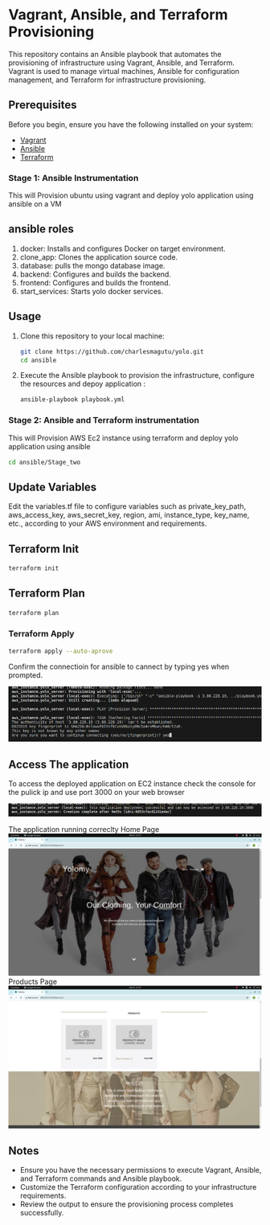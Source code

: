 # Vagrant, Ansible, and Terraform Provisioning

This repository contains an Ansible playbook that automates the provisioning of infrastructure using Vagrant, Ansible, and Terraform. Vagrant is used to manage virtual machines, Ansible for configuration management, and Terraform for infrastructure provisioning.

## Prerequisites

Before you begin, ensure you have the following installed on your system:

- [Vagrant](https://www.vagrantup.com/downloads.html)
- [Ansible](https://docs.ansible.com/ansible/latest/installation_guide/intro_installation.html)
- [Terraform](https://www.terraform.io/downloads.html)


### Stage 1: Ansible Instrumentation
This will Provision ubuntu using vagrant and deploy yolo application using ansible on a VM

## ansible roles

1. docker: Installs and configures Docker on target environment.
2. clone_app: Clones the application source code.
3. database: pulls the mongo database image.
4. backend: Configures and builds the backend.
5. frontend: Configures and builds the frontend.
6. start_services: Starts yolo docker services.

## Usage
1. Clone this repository to your local machine:

    ```bash
    git clone https://github.com/charlesmagutu/yolo.git
    cd ansible
    ```

2. Execute the Ansible playbook to provision the infrastructure, configure the resources and depoy application :

    ```bash
    ansible-playbook playbook.yml

    ```
### Stage 2: Ansible and Terraform  instrumentation
This will Provision AWS Ec2 instance using terraform and deploy yolo application using ansible

```bash
cd ansible/Stage_two
```
## Update Variables
Edit the variables.tf file to configure variables such as private_key_path, aws_access_key, aws_secret_key, region, ami, instance_type, key_name, etc., according to your AWS environment and requirements.


## Terraform Init
```bash
terraform init
```
## Terraform Plan
```bash
terraform plan
```

### Terraform Apply
```bash
terraform apply --auto-aprove
```
Confirm the connectioin for ansible to cannect by typing yes when prompted.

![Connection confirm](images/connection.png)

## Access The application

To access the deployed application on EC2 instance check the console for the pulick ip and use port 3000 on your web browser

![Access Url](images/image.png)

The application running correclty
Home Page
![home page](./images/home.png)
Products Page
![products page](./images/products.png)

## Notes

- Ensure you have the necessary permissions to execute Vagrant, Ansible, and Terraform commands and Ansible playbook.
- Customize the Terraform configuration according to your infrastructure requirements.
- Review the output to ensure the provisioning process completes successfully.


